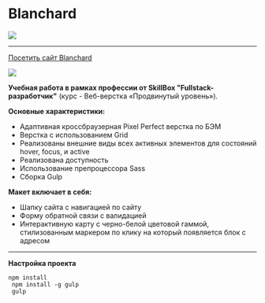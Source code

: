 # Blanchard

![](https://img.shields.io/badge/version-1.0.0-green)

___
[Посетить сайт Blanchard](http://high-pass-skill.webtm.ru/)

![](https://imageup.ru/img186/4053050/highpass.jpg)

**Учебная работа в рамках профессии от SkillBox "Fullstack-разработчик"** (курс - Веб-верстка «Продвинутый уровень»).

**Основные характеристики:**

+ Адаптивная кроссбраузерная Pixel Perfect верстка по БЭМ
+ Верстка с использованием Grid
+ Реализованы внешние виды всех активных элементов для состояний hover, focus, и active
+ Реализована доступность
+ Использование препроцессора Sass
+ Сборка Gulp 
  


**Макет включает в себя:**

+ Шапку сайта с навигацией по сайту
+ Форму обратной связи с валидацией
+ Интерактивную карту с черно-белой цветовой гаммой, стилизованным маркером по клику на который появляется блок с адресом

___
**Настройка проекта**

<code>npm install <br>
npm install -g gulp<br>
gulp</code>
